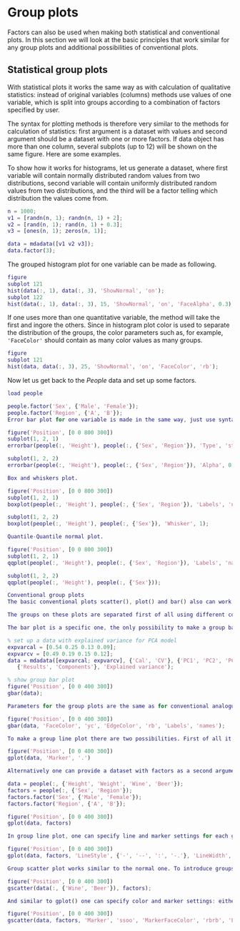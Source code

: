 # Group plots

Factors can also be used when making both statistical and conventional plots. In this section we will look at the basic principles that work similar for any group plots and additional possibilities of conventional plots.

## Statistical group plots

With statistical plots it works the same way as with calculation of qualitative statistics: instead of original variables (columns) methods use values of one variable, which is split into groups according to a combination of factors specified by user.

The syntax for plotting methods is therefore very similar to the methods for calculation of statistics: first argument is a dataset with values and second argument should be a dataset with one or more factors. If data object has more than one column, several subplots (up to 12) will be shown on the same figure. Here are some examples.

To show how it works for histograms, let us generate a dataset, where first variable will contain normally distributed random values from two distributions, second variable will contain uniformly distributed random values from two distributions, and the third will be a factor telling which distribution the values come from.

```matlab
n = 1000;
v1 = [randn(n, 1); randn(n, 1) + 2];
v2 = [rand(n, 1); rand(n, 1) + 0.3];
v3 = [ones(n, 1); zeros(n, 1)];

data = mdadata([v1 v2 v3]);
data.factor(3);
```

The grouped histogram plot for one variable can be made as following.

```matlab
figure
subplot 121
hist(data(:, 1), data(:, 3), 'ShowNormal', 'on');
subplot 122
hist(data(:, 1), data(:, 3), 15, 'ShowNormal', 'on', 'FaceAlpha', 0.3);
```

If one uses more than one quantitative variable, the method will take the first and ingore the others. Since in histogram plot color is used to separate the distribution of the groups, the color parameters such as, for example, `'FaceColor'` should contain as many color values as many groups.

```matlab
figure
subplot 121
hist(data, data(:, 3), 25, 'ShowNormal', 'on', 'FaceColor', 'rb');
```

Now let us get back to the *People* data and set up some factors.

```matlab
load people

people.factor('Sex', {'Male', 'Female'});
people.factor('Region', {'A', 'B'});
Error bar plot for one variable is made in the same way, just use syntax and parameters as usual, but second argument should be a dataset with factors.

figure('Position', [0 0 800 300])
subplot(1, 2, 1)
errorbar(people(:, 'Height'), people(:, {'Sex', 'Region'}), 'Type', 'std', 'Alpha', 0.1);

subplot(1, 2, 2)
errorbar(people(:, 'Height'), people(:, {'Sex', 'Region'}), 'Alpha', 0.1);

Box and whiskers plot.

figure('Position', [0 0 800 300])
subplot(1, 2, 1)
boxplot(people(:, 'Height'), people(:, {'Sex', 'Region'}), 'Labels', 'names');

subplot(1, 2, 2)
boxplot(people(:, 'Height'), people(:, {'Sex'}), 'Whisker', 1);

Quantile-Quantile normal plot.

figure('Position', [0 0 800 300])
subplot(1, 2, 1)
qqplot(people(:, 'Height'), people(:, {'Sex', 'Region'}), 'Labels', 'names');

subplot(1, 2, 2)
qqplot(people(:, 'Height'), people(:, {'Sex'}));

Conventional group plots
The basic conventional plots scatter(), plot() and bar() also can work with factors and groups. However in contrast to statistical plots here it was decided to use separate methods in order to extend their functionality. The methods for group plots have a leading 'g': gscatter(), gplot() and gbar(). One can think about group plots as following: if a plot needs a legend, it is a group plot.

The groups on these plots are separated first of all using different colors. Because of that color grouping is not available for group plots. Besides that one can change marker and line properties for each group. However in this case you need to specify as many values, as many groups you have. Let's look at some examples.

The bar plot is a specific one, the only possibility to make a group bar plot is to provide a dataset with several rows. While bar() makes separate plot for each row, the gbar() method will make a single plot with several bar series separated by colors as it is shown below.

% set up a data with explained variance for PCA model
expvarcal = [0.54 0.25 0.13 0.09];
expvarcv = [0.49 0.19 0.15 0.12];
data = mdadata([expvarcal; expvarcv], {'Cal', 'CV'}, {'PC1', 'PC2', 'PC3', 'PC4'},...
   {'Results', 'Components'}, 'Explained variance');

% show group bar plot
figure('Position', [0 0 400 300])
gbar(data);

Parameters for the group plots are the same as for conventional analogues, but if one want to change color settings, separate color for each group has to be specified. Other properties (e.g. line style) can have one value (same for all groups) or also as many values as many groups. Here is how it works for bar plot.

figure('Position', [0 0 400 300])
gbar(data, 'FaceColor', 'yc', 'EdgeColor', 'rb', 'Labels', 'names');

To make a group line plot there are two possibilities. First of all it can work the same way as the bar plot: every row is a group.

figure('Position', [0 0 400 300])
gplot(data, 'Marker', '.')

Alternatively one can provide a dataset with factors as a second argument for the plotting methods. In this case the rows of original data will be shown in groups.

data = people(:, {'Height', 'Weight', 'Wine', 'Beer'});
factors = people(:, {'Sex', 'Region'});
factors.factor('Sex', {'Male', 'Female'});
factors.factor('Region', {'A', 'B'});

figure('Position', [0 0 400 300])
gplot(data, factors)

In group line plot, one can specify line and marker settings for each group separately or use one value for all. It should be noticed that since color in group plots is used for separation of the groups, it is not possibile to use parameter 'Colorby' and related.

figure('Position', [0 0 400 300])
gplot(data, factors, 'LineStyle', {'-', '--', ':', '-.'}, 'LineWidth', 2)

Group scatter plot works similar to the normal one. To introduce groups, you just need to specify a dataset with factors as a second argument.

figure('Position', [0 0 400 300])
gscatter(data(:, {'Wine', 'Beer'}), factors);

And similar to gplot() one can specify color and marker settings: either for each group or one for all of them.

figure('Position', [0 0 400 300])
gscatter(data, factors, 'Marker', 'ssoo', 'MarkerFaceColor', 'rbrb', 'Labels', 'names')
